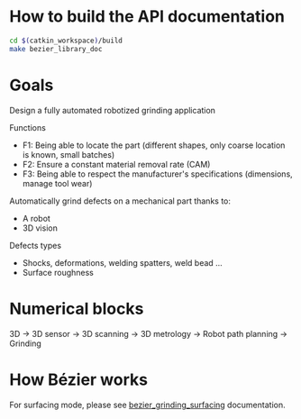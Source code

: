 How to build the API documentation
==================================
```bash
cd $(catkin_workspace)/build
make bezier_library_doc
```

Goals
=====
Design a fully automated robotized grinding application

Functions
- F1: Being able to locate the part (different shapes, only coarse location is known, small batches)
- F2: Ensure a constant material removal rate (CAM)
- F3: Being able to respect the manufacturer's specifications (dimensions, manage tool wear)

Automatically grind defects on a mechanical part thanks to:
- A robot
- 3D vision

Defects types
- Shocks, deformations, welding spatters, weld bead ...
- Surface roughness

Numerical blocks
================
3D -> 3D sensor -> 3D scanning -> 3D metrology -> Robot path planning -> Grinding

How Bézier works
================

For surfacing mode, please see [bezier_grinding_surfacing](README_bezier_grinding_surfacing.md) documentation.
